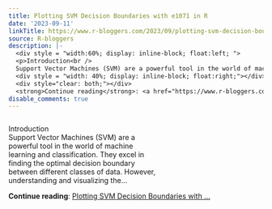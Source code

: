 ```yaml
---
title: Plotting SVM Decision Boundaries with e1071 in R
date: '2023-09-11'
linkTitle: https://www.r-bloggers.com/2023/09/plotting-svm-decision-boundaries-with-e1071-in-r/
source: R-bloggers
description: |-
  <div style = "width:60%; display: inline-block; float:left; ">
  <p>Introduction<br />
  Support Vector Machines (SVM) are a powerful tool in the world of machine learning and classification. They excel in finding the optimal decision boundary between different classes of data. However, understanding and visualizing the...</p></div>
  <div style = "width: 40%; display: inline-block; float:right;"></div>
  <div style="clear: both;"></div>
  <strong>Continue reading</strong>: <a href="https://www.r-bloggers.com/2023/09/plotting-svm-decision-boundaries-with-e1071-in-r/">Plotting SVM Decision Boundaries with ...
disable_comments: true
---
```

<div style = "width:60%; display: inline-block; float:left; ">
<p>Introduction<br />
Support Vector Machines (SVM) are a powerful tool in the world of machine learning and classification. They excel in finding the optimal decision boundary between different classes of data. However, understanding and visualizing the...</p></div>
<div style = "width: 40%; display: inline-block; float:right;"></div>
<div style="clear: both;"></div>
<strong>Continue reading</strong>: <a href="https://www.r-bloggers.com/2023/09/plotting-svm-decision-boundaries-with-e1071-in-r/">Plotting SVM Decision Boundaries with ...